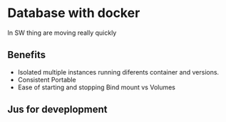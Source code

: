 # Database with docker
In SW thing are moving really quickly
## Benefits
- Isolated multiple instances running diferents container and versions.
- Consistent Portable
- Ease of starting and stopping
Bind mount vs Volumes

## Jus for deveplopment